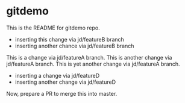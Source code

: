 # gitdemo

This is the README for gitdemo repo.

- inserting this change via jd/featureB branch
- inserting another chance via jd/featureB branch

This is a change via jd/featureA branch.
This is another change via jd/featureA branch.
This is yet another change via jd/featureA branch.

- inserting a change via jd/featureD
- inserting another change via jd/featureD

Now, prepare a PR to merge this into master.


